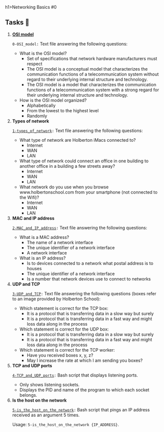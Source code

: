 h1>Networking Basics #0</h1>

<h2>Tasks 📃</h2>

<ol>
    <li>
        <strong><a href="https://github.com/NyasimiPhilip/alx-system_engineering-devops/blob/master/0x07-networking_basics/0-OSI_model">OSI model</a></strong>
        <p><code>0-OSI_model:</code> Text file answering the following questions:</p>
        <ul>
            <li>What is the OSI model?
                <ul>
                    <li>Set of specifications that network hardware manufacturers must respect</li>
                    <li>The OSI model is a conceptual model that characterizes the communication functions of a telecommunication system without regard to their underlying internal structure and technology.</li>
                    <li>The OSI model is a model that characterizes the communication functions of a telecommunication system with a strong regard for their underlying internal structure and technology.</li>
                </ul>
            </li>
            <li>How is the OSI model organized?
                <ul>
                    <li>Alphabetically</li>
                    <li>From the lowest to the highest level</li>
                    <li>Randomly</li>
                </ul>
            </li>
        </ul>
    </li>
    <li>
        <strong>Types of network</strong>
        <p><code><a href="https://github.com/NyasimiPhilip/alx-system_engineering-devops/blob/master/0x07-networking_basics/1-types_of_network">1-types_of_network</a>:</code> Text file answering the following questions:</p>
        <ul>
            <li>What type of network are Holberton iMacs connected to?
                <ul>
                    <li>Internet</li>
                    <li>WAN</li>
                    <li>LAN</li>
                </ul>
            </li>
            <li>What type of network could connect an office in one building to another office in a building a few streets away?
                <ul>
                    <li>Internet</li>
                    <li>WAN</li>
                    <li>LAN</li>
                </ul>
            </li>
            <li>What network do you use when you browse www.holbertonschool.com from your smartphone (not connected to the Wifi)?
                <ul>
                    <li>Internet</li>
                    <li>WAN</li>
                    <li>LAN</li>
                </ul>
            </li>
        </ul>
    </li>
    <li>
        <strong>MAC and IP address</strong>
        <p><code><a href="https://github.com/NyasimiPhilip/alx-system_engineering-devops/blob/master/0x07-networking_basics/2-MAC_and_IP_address">2-MAC_and_IP_address</a>:</code> Text file answering the following questions:</p>
        <ul>
            <li>What is a MAC address?
                <ul>
                    <li>The name of a network interface</li>
                    <li>The unique identifier of a network interface</li>
                    <li>A network interface</li>
                </ul>
            </li>
            <li>What is an IP address?
                <ul>
                    <li>Is to devices connected to a network what postal address is to houses</li>
                    <li>The unique identifier of a network interface</li>
                    <li>Is a number that network devices use to connect to networks</li>
                </ul>
            </li>
        </ul>
    </li>
    <li>
        <strong>UDP and TCP</strong>
        <p><code><a href="https://github.com/NyasimiPhilip/alx-system_engineering-devops/blob/master/0x07-networking_basics/3-UDP_and_TCP">3-UDP_and_TCP</a>:</code> Text file answering the following questions (boxes refer to an image provided by Holberton School):</p>
        <ul>
            <li>Which statement is correct for the TCP box:
                <ul>
                    <li>It is a protocol that is transferring data in a slow way but surely</li>
                    <li>It is a protocol that is transferring data in a fast way and might loss data along in the process</li>
                </ul>
            </li>
            <li>Which statement is correct for the UDP box:
                <ul>
                    <li>It is a protocol that is transferring data in a slow way but surely</li>
                    <li>It is a protocol that is transferring data in a fast way and might loss data along in the process</li>
                </ul>
            </li>
            <li>Which statement is correct for the TCP worker:
                <ul>
                    <li>Have you received boxes x, y, z?</li>
                    <li>May I increase the rate at which I am sending you boxes?</li>
                </ul>
            </li>
        </ul>
    </li>
    <li>
        <strong>TCP and UDP ports</strong>
        <p><code><a href="https://github.com/NyasimiPhilip/alx-system_engineering-devops/blob/master/0x07-networking_basics/4-TCP_and_UDP_ports">4-TCP_and_UDP_ports</a>:</code> Bash script that displays listening ports.</p>
        <ul>
            <li>Only shows listening sockets.</li>
            <li>Displays the PID and name of the program to which each socket belongs.</li>
        </ul>
    </li>
    <li>
        <strong>Is the host on the network</a></strong>
        <p><code><a href="https://github.com/NyasimiPhilip/alx-system_engineering-devops/blob/master/0x07-networking_basics/5-is_the_host_on_the_network">5-is_the_host_on_the_network</a>:</code> Bash script that pings an IP address received as an argument 5 times.</p>
        <p>Usage: <code>5-is_the_host_on_the_network {IP_ADDRESS}</code>.</p>
    </li>
</ol>
